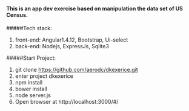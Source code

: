 #### This is an app dev exercise based on manipulation the data set of US Census.



#####Tech stack: 
1. front-end: Angular1.4.12, Bootstrap, Ui-select
2. back-end: Nodejs, ExpressJs, Sqlite3



#####Start Project:
1. git clone https://github.com/aerodc/dkexerice.git
2. enter project dkexerice
2. npm install
3. bower install
4. node server.js
5. Open browser at http://localhost:3000/#/



